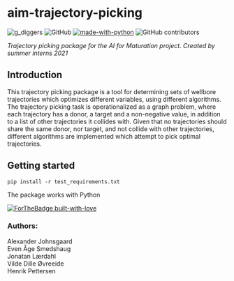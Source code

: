 # aim-trajectory-picking
![g_diggers](https://img.shields.io/badge/gold-diggers-yellow)
![GitHub](https://img.shields.io/github/license/Vildeeide/aim-trajectory-picking)
[![made-with-python](https://img.shields.io/badge/Made%20with-Python-1f425f.svg)](https://www.python.org/)
![GitHub contributors](https://img.shields.io/github/contributors/equinor/aim-trajectory-picking)

<em>Trajectory picking package for the AI for Maturation project. Created by summer interns 2021</em>

##  Introduction
This trajectory picking package is a tool for determining sets of wellbore trajectories which optimizes different variables, using different algorithms. The trajectory picking task is operationalized as a graph problem, where each trajectory has a donor, a target and a non-negative value, in addition to a list of other trajectories it collides with. Given that no trajectories should share the same donor, nor target, and not collide with other trajectories, different algorithms are implemented which attempt to pick optimal trajectories.


## Getting started 
```
pip install -r test_requirements.txt

```

The package works with Python 


[![ForTheBadge built-with-love](http://ForTheBadge.com/images/badges/built-with-love.svg)](https://GitHub.com/Naereen/)
### Authors: ## 
Alexander Johnsgaard\
Even Åge Smedshaug\
Jonatan Lærdahl\
Vilde Dille Øvreeide\
Henrik Pettersen 


